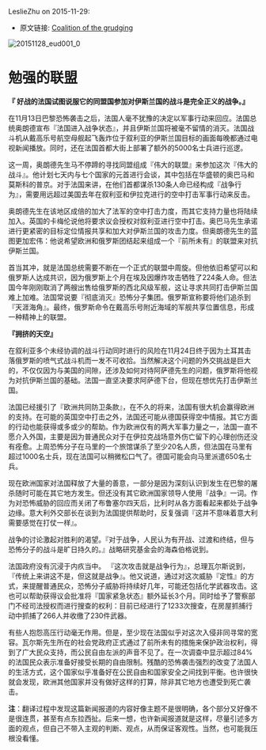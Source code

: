 LeslieZhu on 2015-11-29:


- 原文链接: [Coalition of the grudging](http://www.economist.com/news/europe/21679250-bellicose-france-tries-persuade-its-allies-fight-against-islamic-state-fully?fsrc=scn/tw/te/bl/ed/coalitionofthegrudging)

![20151128_eud001_0](https://cloud.githubusercontent.com/assets/2840435/11457289/bacccfdc-96df-11e5-9523-f0d9c230461e.jpg)


# 勉强的联盟

**『 好战的法国试图说服它的同盟国参加对伊斯兰国的战斗是完全正义的战争。』**

在11月13日巴黎恐怖袭击之后，法国人毫不犹豫的决定以军事行动来回应。法国总统奥朗德宣布『法国进入战争状态』，并且伊斯兰国将被毫不留情的消灭。法国战斗机从戴高乐号航空母舰起飞轰炸位于叙利亚的伊斯兰国目标的画面每晚都通过电视新闻播放。同时，还在法国首都大街上部署了额外的5000名士兵进行巡逻。

这一周，奥朗德先生马不停蹄的寻找同盟组成『伟大的联盟』来参加这次『伟大的战斗』。他计划七天内与七个国家的元首进行会谈，其中包括在华盛顿的奥巴马和莫斯科的普京。对于法国来讲，在他们首都谋杀130条人命已经构成『战争行为』，需要用远超过美国去年在叙利亚和伊拉克进行的空中打击军事行动来反击。

奥朗德先生在该地区成倍的加大了法军的空中打击力度，而其它支持力量也将陆续加入。英国的卡梅伦说他将要求议会授权对叙利亚进行空中打击。奥巴马先生承诺进行更紧密的目标定位情报共享和加大对伊斯兰国的攻击力度。但奥朗德先生的蓝图更加宏伟：他说希望欧洲和俄罗斯团结起来组成一个『前所未有』的联盟来对抗伊斯兰国。


首当其冲，就是法国总统需要不断在一个正式的联盟中周旋。但他依旧希望可以和俄罗斯人达成共识，因为俄罗斯上个月在埃及因爆炸攻击牺牲了224条人命。但法国今年刚刚取消了两艘出售给俄罗斯的西北风级军舰，这让寻求共同打击伊斯兰国难上加难。法国常说要『彻底消灭』恐怖分子集团。俄罗斯宣称要将他们追杀到『天涯海角』。最终，俄罗斯命令在戴高乐号附近海域的军舰共享位置信息，形成一种精神上的联盟。


**『拥挤的天空』**

在叙利亚多个未经协调的战斗行动同时进行的风险在11月24日终于因为土耳其击落俄罗斯的喷气式战斗机而一发不可收拾。当然解决这个问题的外交挑战是巨大的，不仅仅因为与美国的间隙，还涉及如何对待阿萨德先生的问题，俄罗斯将他视为对抗伊斯兰国的基础。法国一直坚决要求阿萨德下台，但现在想优先打击伊斯兰国。


法国已经援引了『欧洲共同防卫条款』，在不久的将来，法国有很大机会赢得欧洲的支持。在可能的英国空中打击之外，法国还可能从德国获得空中情报。其它方面的行动也能获得或多或少的帮助。作为欧洲仅有的两大军事力量之一，法国一直不愿介入外国，主要是因为普通民众对于在伊拉克战场意外伤亡留下的心理创伤还没有痊愈。上周恐怖分子在马里的一个旅馆谋杀了至少20名人质，但法国在马里有超过1000名士兵，现在法国可以稍微松口气了。德国可能会向马里派遣650名士兵。


现在欧洲国家对法国释放了大量的善意，一部分是因为深刻认识到发生在巴黎的屠杀随时可能在其它地方发生。但还没有其它欧洲国家领导人使用『战争』一词。作为对恐怖威胁的回应而关闭了布鲁塞尔四天后，比利时从各方面看起来都处于战争边缘。意大利外交部长在谈到为法国提供帮助时，反复强调『这并不意味着意大利需要感觉在打仗一样』。


战争的讨论激起对胜利的渴望。『对于战争，人民认为有开战、过渡和终结，但与恐怖分子的战斗是旷日持久的。』战略研究基金会的海森伯格说到。


法国政府没有沉浸于内疚当中。 『这次攻击就是战争行为』，总理瓦尔斯说到，『传统上来讲这不是，但这就是战争』。他又说道，通过对这次威胁『定性』的方式，来提醒普通民众，恐怖分子威胁将持续好几年，可能还包括化学武器攻击。这也可以帮助获得议会批准将『国家紧急状态』额外延长3个月。同时给予了警察部门不经司法授权而进行搜查的权利：目前已经进行了1233次搜查，在房屋抓捕行动中抓捕了266人并收缴了230件武器。


有些人抱怨高压行动毫无作用。但是，至少现在法国似乎对这次入侵非同寻常的宽容。瓦尔斯先生所在的社会党政府正式通过了前所未有的措施来保护政治权利，得到了广大民众支持，而公民自由左派的声音不见了。在一次调查中显示超过84%的法国民众表示准备好接受长期的自由限制。残酷的恐怖袭击强烈的改变了法国人的生活方式，这个国家似乎准备好在公民自由和国家安全之间找到平衡。也许很快就会发现，欧洲其他国家并没有做好这样的打算，除非其它地方也遭受到死亡袭击。



**注**：翻译过程中发现这篇新闻报道的内容好像主题不是很明确，各个部分又好像不是很连贯，甚至有点东拉西扯。后来一想，也许新闻报道就是这样，尽量引述多方面的观点，但自己不带入主观的判断、观点，从而保证客观性。当然，也可能我压根没看懂。
